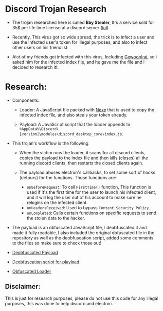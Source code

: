 # Discord Trojan Research

- The trojan researched here is called **Bby Stealer**, It's a service sold for 35$ per life time license at a discord server ([lol](https://twitter.com/xkem0x/status/1480688507353980934))

- Recently, This virus got so wide spread, the trick is to infect a user and use the infected user's token for illegal purposes, and also to infect other users on his friendlist.

- Alot of my friends got infected with this virus, Including [GewoonIraj](https://github.com/GewoonIraj), so i asked him for the infected index file, and he gave me the file and i decided to research it!.

# **Research:**

- Components:

  - Loader: A JavaScript file packed with [Nexe](https://github.com/nexe/nexe) that is used to copy the infected index file, and also steals your token already.

  - Payload: A JavaScript script that the loader appends to `%AppData%\Discord\[version]\modules\discord_desktop_core\index.js`.

- This trojan's workflow is the following:

  - When the victim runs the loader, it scans for all discord clients, copies the payload to the index file and then kills (closes) all the running discord clients, then restarts the closed clients again.

  - The payload abuses electron's callbacks, to set some sort of hooks (detours) for the functions.
    Those functions are:
     - `onBeforeRequest`: To call `FirstTime()` function, This function is used if it's the first time for the user to launch his infected client, and it will log the user out of his account to make sure he relogins on the infected client.
    - `onHeadersReceived`: Used to bypass `Content Security Policy`.
    - `onCompleted`: Calls certain functions on specific requests to send the stolen data to the hacker.

- The payload is an obfuscated JavaScript file, I deobfuscated it and made it fully readable, I also included the original obfuscated file in the repository as well as the deobfuscation script, added some comments to the files so make sure to check those out!

- [Deobfuscated Payload](/payload.js)
- [Deobfuscation script for playload](/decryptPayload.js)
- [Obfuscated Loader](/loader.js)


## **Disclaimer:**

This is just for research purposes, please do not use this code for any illegal purposes, this was done to help discord and electron.
